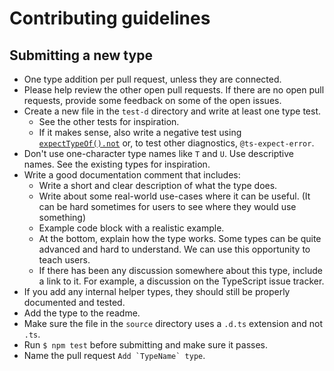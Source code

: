 # Contributing guidelines

## Submitting a new type

- One type addition per pull request, unless they are connected.
- Please help review the other open pull requests. If there are no open pull requests, provide some feedback on some of the open issues.
- Create a new file in the `test-d` directory and write at least one type test.
	- See the other tests for inspiration.
	- If it makes sense, also write a negative test using [`expectTypeOf().not`](https://github.com/mmkal/expect-type#features) or, to test other diagnostics, `@ts-expect-error`.
- Don't use one-character type names like `T` and `U`. Use descriptive names. See the existing types for inspiration.
- Write a good documentation comment that includes:
	- Write a short and clear description of what the type does.
	- Write about some real-world use-cases where it can be useful. (It can be hard sometimes for users to see where they would use something)
	- Example code block with a realistic example.
	- At the bottom, explain how the type works. Some types can be quite advanced and hard to understand. We can use this opportunity to teach users.
	- If there has been any discussion somewhere about this type, include a link to it. For example, a discussion on the TypeScript issue tracker.
- If you add any internal helper types, they should still be properly documented and tested.
- Add the type to the readme.
- Make sure the file in the `source` directory uses a `.d.ts` extension and not `.ts`.
- Run `$ npm test` before submitting and make sure it passes.
- Name the pull request ```Add `TypeName` type```.
